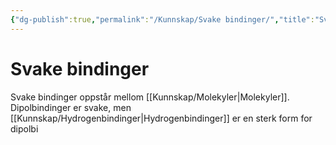 ```yaml
---
{"dg-publish":true,"permalink":"/Kunnskap/Svake bindinger/","title":"Svake bindinger","tags":["kjemi"]}
---
```



# Svake bindinger
Svake bindinger oppstår mellom [[Kunnskap/Molekyler\|Molekyler]]. Dipolbindinger er svake, men [[Kunnskap/Hydrogenbindinger\|Hydrogenbindinger]] er en sterk form for dipolbi
